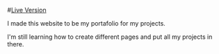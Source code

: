 #[Live Version](https://anthonyeca.github.io/)

I made this website to be my portafolio for my projects.

I'm still learning how to create different pages and put all my projects in there.